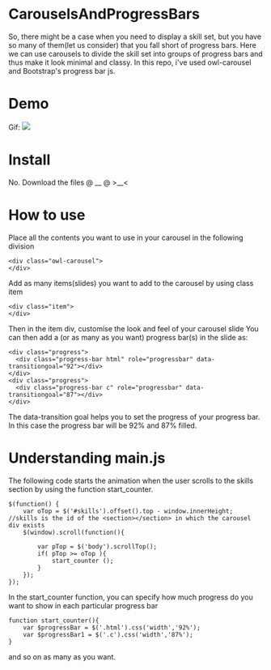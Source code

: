 # CarouselsAndProgressBars
So, there might be a case when you need to display a skill set, but you have so many of them(let us consider) that you fall short of progress bars. Here we can use carousels to divide the skill set into groups of progress bars and thus make it look minimal and classy. In this repo, i've used owl-carousel and Bootstrap's progress bar js.

# Demo
Gif:
![](https://ibb.co/3yYLWLc)


# Install
No. Download the files @ __ @  >__<

# How to use
Place all the contents you want to use in your carousel in the following division
``````
<div class="owl-carousel">
</div>
``````
Add as many items(slides) you want to add to the carousel by using class item
``````
<div class="item">
</div>
``````
Then in the item div, customise the look and feel of your carousel slide
You can then add a (or as many as you want) progress bar(s) in the slide as:
``````
<div class="progress">
  <div class="progress-bar html" role="progressbar" data-transitiongoal="92"></div>
</div>
<div class="progress">
  <div class="progress-bar c" role="progressbar" data-transitiongoal="87"></div>
</div>
``````
The data-transition goal helps you to set the progress of your progress bar. In this case the progress bar will be 92% and 87% filled.


# Understanding main.js

The following code starts the animation when the user scrolls to the skills section by using the function start_counter.
``````
$(function() {
    var oTop = $('#skills').offset().top - window.innerHeight; //skills is the id of the <section></section> in which the carousel div exists
    $(window).scroll(function(){

        var pTop = $('body').scrollTop();
        if( pTop >= oTop ){
            start_counter ();
        }
    });
});
``````
In the start_counter function, you can specify how much progress do you want to show in each particular progress bar

``````
function start_counter(){
    var $progressBar = $('.html').css('width','92%');
    var $progressBar1 = $('.c').css('width','87%');
}
``````
and so on as many as you want.
